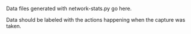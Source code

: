 Data files generated with network-stats.py go here.

Data should be labeled with the actions happening when the capture was taken.
